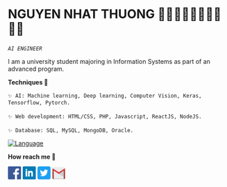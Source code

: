 # NGUYEN NHAT THUONG 👋🏻👋🏻👋🏻👋🏻👋🏻
*`AI ENGINEER`*

I am a university student majoring in Information Systems as part of an advanced program.
	
<space><space>

**Techniques 🤖**

	✨ AI: Machine learning, Deep learning, Computer Vision, Keras, Tensorflow, Pytorch. 
 
  	✨ Web development: HTML/CSS, PHP, Javascript, ReactJS, NodeJS.

	✨ Database: SQL, MySQL, MongoDB, Oracle.
<p align="left"> 
  <a href="https://github.com/ngnhthuong"><img alt="Language" src="https://denvercoder1-github-readme-stats.vercel.app/api/top-langs/?username=ngnhthuong&langs_count=4&layout=compact&theme=react&border_color=AED8E6&bg_color=0D1117&title_color=F85D7F&icon_color=F8D866" height="142px" /></a>
</p>


**How reach me 📩**
<p align="left">
    	<code><a href="https://www.facebook.com/zu.itpc/"><img width="30px" src="./images/facebook.png" title="Facebook"/></a></code>
	<code><a href="https://www.linkedin.com/in/thưởng-nguyễn-315184207/"><img width="30px" src="./images/linkedin.png" title="Linkedin"/></a></code>
	<code><a href="https://twitter.com/ThngNgu93664987"><img width="30px" src="./images/twitter.png" title="Twitter"/></a></code>
	<code><a href="mailto:thuongnn525@gmail.com"><img width="30px" src="./images/gmail.png" title="Gmail"/></a></code>
 </p>


 






